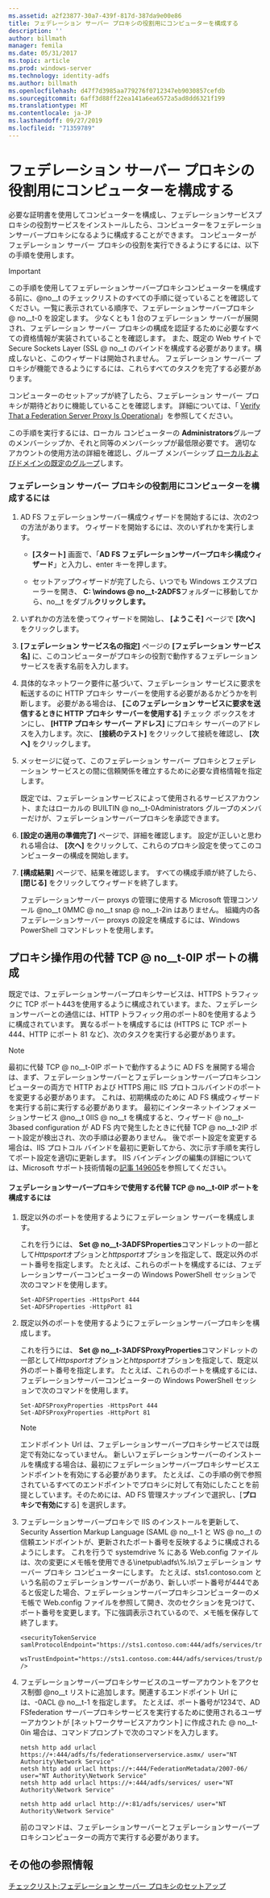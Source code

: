 ```yaml
---
ms.assetid: a2f23877-30a7-439f-817d-387da9e00e86
title: フェデレーション サーバー プロキシの役割用にコンピューターを構成する
description: ''
author: billmath
manager: femila
ms.date: 05/31/2017
ms.topic: article
ms.prod: windows-server
ms.technology: identity-adfs
ms.author: billmath
ms.openlocfilehash: d47f7d3985aa779276f0712347eb9030857cefdb
ms.sourcegitcommit: 6aff3d88ff22ea141a6ea6572a5ad8dd6321f199
ms.translationtype: MT
ms.contentlocale: ja-JP
ms.lasthandoff: 09/27/2019
ms.locfileid: "71359789"
---
```

# <a name="configure-a-computer-for-the-federation-server-proxy-role"></a>フェデレーション サーバー プロキシの役割用にコンピューターを構成する

必要な証明書を使用してコンピューターを構成し、フェデレーションサービスプロキシの役割サービスをインストールしたら、コンピューターをフェデレーションサーバープロキシになるように構成することができます。 コンピューターがフェデレーション サーバー プロキシの役割を実行できるようにするには、以下の手順を使用します。  
  
> [!IMPORTANT]  
> この手順を使用してフェデレーションサーバープロキシコンピューターを構成する前に、@no__t のチェックリストのすべての手順に従っていることを確認してください。一覧に表示されている順序で、フェデレーションサーバープロキシ @ no__t-0 を設定します。 少なくとも 1 台のフェデレーション サーバーが展開され、フェデレーション サーバー プロキシの構成を認証するために必要なすべての資格情報が実装されていることを確認します。 また、既定の Web サイトで Secure Sockets Layer \(SSL @ no__t のバインドを構成する必要があります。構成しないと、このウィザードは開始されません。 フェデレーション サーバー プロキシが機能できるようにするには、これらすべてのタスクを完了する必要があります。  
  
コンピューターのセットアップが終了したら、フェデレーション サーバー プロキシが期待どおりに機能していることを確認します。 詳細については、「 [Verify That a Federation Server Proxy Is Operational](Verify-That-a-Federation-Server-Proxy-Is-Operational.md)」を参照してください。  
  
この手順を実行するには、ローカル コンピューターの **Administrators**グループのメンバーシップか、それと同等のメンバーシップが最低限必要です。  適切なアカウントの使用方法の詳細を確認し、グループ メンバーシップ [ローカルおよびドメインの既定のグループ](https://go.microsoft.com/fwlink/?LinkId=83477)します。   
  
### <a name="to-configure-a-computer-for-the-federation-server-proxy-role"></a>フェデレーション サーバー プロキシの役割用にコンピューターを構成するには  
  
1.  AD FS フェデレーションサーバー構成ウィザードを開始するには、次の2つの方法があります。 ウィザードを開始するには、次のいずれかを実行します。  
  
    -   **[スタート]** 画面で、「**AD FS フェデレーションサーバープロキシ構成ウィザード**」と入力し、enter キーを押します。  
  
    -   セットアップウィザードが完了したら、いつでも Windows エクスプローラーを開き、 **C: \\windows @ no__t-2ADFS**フォルダーに移動してから、no__t をダブル**クリックします。**  
  
2.  いずれかの方法を使ってウィザードを開始し、 **[ようこそ]** ページで **[次へ]** をクリックします。  
  
3.  **[フェデレーション サービス名の指定]** ページの **[フェデレーション サービス名]** に、このコンピューターがプロキシの役割で動作するフェデレーション サービスを表す名前を入力します。  
  
4.  具体的なネットワーク要件に基づいて、フェデレーション サービスに要求を転送するのに HTTP プロキシ サーバーを使用する必要があるかどうかを判断します。 必要がある場合は、 **[このフェデレーション サービスに要求を送信するときに HTTP プロキシ サーバーを使用する]** チェック ボックスをオンにし、 **[HTTP プロキシ サーバー アドレス]** にプロキシ サーバーのアドレスを入力します。次に、 **[接続のテスト]** をクリックして接続を確認し、 **[次へ]** をクリックします。  
  
5.  メッセージに従って、このフェデレーション サーバー プロキシとフェデレーション サービスとの間に信頼関係を確立するために必要な資格情報を指定します。  
  
    既定では、フェデレーションサービスによって使用されるサービスアカウント、またはローカルの BUILTIN @ no__t-0Administrators グループのメンバーだけが、フェデレーションサーバープロキシを承認できます。  
  
6.  **[設定の適用の準備完了]** ページで、詳細を確認します。 設定が正しいと思われる場合は、 **[次へ]** をクリックして、これらのプロキシ設定を使ってこのコンピューターの構成を開始します。  
  
7.  **[構成結果]** ページで、結果を確認します。 すべての構成手順が終了したら、 **[閉じる]**  をクリックしてウィザードを終了します。  
  
    フェデレーションサーバー proxys の管理に使用する Microsoft 管理コンソール @no__t 0MMC @ no__t snap @ no__t-2in はありません。 組織内の各フェデレーションサーバー proxys の設定を構成するには、Windows PowerShell コマンドレットを使用します。  
  
## <a name="configuring-an-alternate-tcpip-port-for-proxy-operations"></a>プロキシ操作用の代替 TCP @ no__t-0IP ポートの構成  
既定では、フェデレーションサーバープロキシサービスは、HTTPS トラフィックに TCP ポート443を使用するように構成されています。また、フェデレーションサーバーとの通信には、HTTP トラフィック用のポート80を使用するように構成されています。 異なるポートを構成するには (HTTPS に TCP ポート 444、HTTP にポート 81 など)、次のタスクを実行する必要があります。  
  
> [!NOTE]  
> 最初に代替 TCP @ no__t-0IP ポートで動作するように AD FS を展開する場合は、まず、フェデレーションサーバーとフェデレーションサーバープロキシコンピューターの両方で HTTP および HTTPS 用に IIS プロトコルバインドのポートを変更する必要があります。 これは、初期構成のために AD FS 構成ウィザードを実行する前に実行する必要があります。 最初にインターネットインフォメーションサービス @no__t 0IIS @ no__t を構成すると、ウィザード @ no__t-3based configuration が AD FS 内で発生したときに代替 TCP @ no__t-2IP ポート設定が検出され、次の手順は必要ありません。 後でポート設定を変更する場合は、IIS プロトコル バインドを最初に更新してから、次に示す手順を実行してポート設定を適切に更新します。 IIS バインディングの編集の詳細については、Microsoft サポート技術情報の[記事 149605](https://go.microsoft.com/fwlink/?LinkId=190275)を参照してください。  
  
#### <a name="to-configure-alternate-tcpip-ports-for-the-federation-server-proxy-to-use"></a>フェデレーションサーバープロキシで使用する代替 TCP @ no__t-0IP ポートを構成するには  
  
1.  既定以外のポートを使用するようにフェデレーション サーバーを構成します。  
  
    これを行うには、 **Set @ no__t-3ADFSProperties**コマンドレットの一部として*Httpsport*オプションと*httpsport*オプションを指定して、既定以外のポート番号を指定します。 たとえば、これらのポートを構成するには、フェデレーションサーバーコンピューターの Windows PowerShell セッションで次のコマンドを使用します。  
  
    ```  
    Set-ADFSProperties -HttpsPort 444  
    Set-ADFSProperties -HttpPort 81  
    ```  
  
2.  既定以外のポートを使用するようにフェデレーションサーバープロキシを構成します。  
  
    これを行うには、 **Set @ no__t-3ADFSProxyProperties**コマンドレットの一部として*Httpsport*オプションと*httpsport*オプションを指定して、既定以外のポート番号を指定します。 たとえば、これらのポートを構成するには、フェデレーションサーバーコンピューターの Windows PowerShell セッションで次のコマンドを使用します。  
  
    ```  
    Set-ADFSProxyProperties -HttpsPort 444  
    Set-ADFSProxyProperties -HttpPort 81  
    ```  
  
    > [!NOTE]  
    > エンドポイント Url は、フェデレーションサーバープロキシサービスでは既定で有効になっていません。 新しいフェデレーションサーバーのインストールを構成する場合は、最初にフェデレーションサーバープロキシサービスエンドポイントを有効にする必要があります。 たとえば、この手順の例で参照されているすべてのエンドポイントでプロキシに対して有効にしたことを前提としています。そのためには、AD FS 管理スナップインで選択し、[**プロキシで有効に**する] を選択します。  
  
3.  フェデレーションサーバープロキシで IIS のインストールを更新して、Security Assertion Markup Language \(SAML @ no__t-1 と WS @ no__t の信頼エンドポイントが、更新されたポート番号を反映するように構成されるようにします。 これを行うで systemdrive % にある Web.config ファイルは、次の変更にメモ帳を使用できる\\inetpub\\adfs\\%.ls\\フェデレーション サーバー プロキシ コンピューターにします。 たとえば、sts1.contoso.com という名前のフェデレーションサーバーがあり、新しいポート番号が444であると仮定した場合、フェデレーションサーバープロキシコンピューターのメモ帳で Web.config ファイルを参照して開き、次のセクションを見つけて、ポート番号を変更します。下に強調表示されているので、メモ帳を保存して終了します。  
  
    ```  
    <securityTokenService samlProtocolEndpoint="https://sts1.contoso.com:444/adfs/services/trust/samlprotocol/proxycertificatetransport"  
          wsTrustEndpoint="https://sts1.contoso.com:444/adfs/services/trust/proxycertificatetransport" />  
    ```  
  
4.  フェデレーションサーバープロキシサービスのユーザーアカウントをアクセス制御 @no__t リストに追加します。関連するエンドポイント Url には、-0ACL @ no__t-1 を指定します。 たとえば、ポート番号が1234で、AD FSfederation サーバープロキシサービスを実行するために使用されるユーザーアカウントが [ネットワークサービスアカウント] に作成された @ no__t-0in 場合は、コマンドプロンプトで次のコマンドを入力します。  
  
    ```  
    netsh http add urlacl https://+:444/adfs/fs/federationserverservice.asmx/ user="NT Authority\Network Service"  
    netsh http add urlacl https://+:444/FederationMetadata/2007-06/ user="NT Authority\Network Service"  
    netsh http add urlacl https://+:444/adfs/services/ user="NT Authority\Network Service"  
  
    netsh http add urlacl http://+:81/adfs/services/ user="NT Authority\Network Service"  
    ```  
  
    前のコマンドは、フェデレーションサーバーとフェデレーションサーバープロキシコンピューターの両方で実行する必要があります。  
  
## <a name="additional-references"></a>その他の参照情報  
[チェックリスト:フェデレーション サーバー プロキシのセットアップ](Checklist--Setting-Up-a-Federation-Server-Proxy.md)  
  

